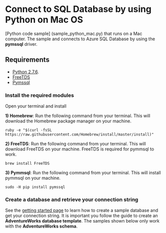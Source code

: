 # Connect to SQL Database by using Python on Mac OS


[Python code sample] (sample_python_mac.py) that runs on a Mac computer. The sample and connects to Azure SQL Database by using the **pymssql** driver.


## Requirements


- [Python 2.7.6](https://www.python.org/download/releases/2.7.6/).
- [FreeTDS](https://github.com/brianb/FreeTDS)
- [Pymssql](https://github.com/pymssql/pymssql)

### Install the required modules


Open your terminal and install

**1) Homebrew**: Run the following command from your terminal. This will download the Homebrew package manager on your machine.

    ruby -e "$(curl -fsSL https://raw.githubusercontent.com/Homebrew/install/master/install)"

**2) FreeTDS**: Run the following command from your terminal. This will download FreeTDS on your machine. FreeTDS is required for pymmsql to work.

    brew install FreeTDS
  
**3) Pymmsql**: Run the following command from your terminal. This will install pymmsql on your machine.

    sudo -H pip install pymssql

### Create a database and retrieve your connection string


See the [getting started page](http://azure.microsoft.com/documentation/articles/sql-database-get-started/) to learn how to create a sample database and get your connection string. It is important you follow the guide to create an **AdventureWorks database template**. The samples shown below only work with the **AdventureWorks schema**. 
